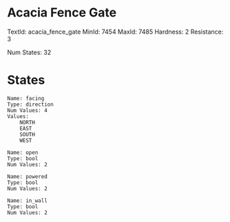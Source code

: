# Acacia Fence Gate
TextId: acacia_fence_gate
MinId: 7454
MaxId: 7485
Hardness: 2
Resistance: 3

Num States: 32
# States
```
Name: facing
Type: direction
Num Values: 4
Values:
    NORTH
    EAST
    SOUTH
    WEST

Name: open
Type: bool
Num Values: 2

Name: powered
Type: bool
Num Values: 2

Name: in_wall
Type: bool
Num Values: 2
```